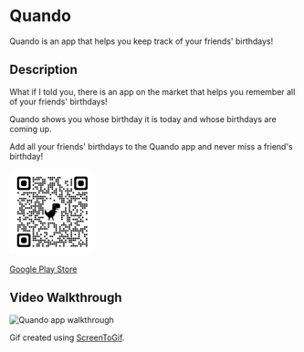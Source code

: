 # Quando

Quando is an app that helps you keep track of your friends' birthdays!

## Description

What if I told you, there is an app on the market that helps you remember all of your friends' birthdays!

Quando shows you whose birthday it is today and whose birthdays are coming up.

Add all your friends' birthdays to the Quando app and never miss a friend's birthday!

<img height="150px" title="Quando app qr code" src="qrcode_play.google.com.png" alt="Quando app qr code"/>

[Google Play Store](https://play.google.com/store/apps/details?id=com.nicholaspiazza.quando)

## Video Walkthrough
<img height="500px" title="Quando app walkthrough" src="walkthrough.gif" alt="Quando app walkthrough"/>

Gif created using [ScreenToGif](https://www.screentogif.com/).
